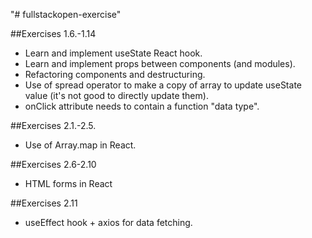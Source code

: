 "# fullstackopen-exercise"

##Exercises 1.6.-1.14

- Learn and implement useState React hook.
- Learn and implement props between components (and modules).
- Refactoring components and destructuring.
- Use of spread operator to make a copy of array to update useState value (it's not good to directly update them).
- onClick attribute needs to contain a function "data type".

##Exercises 2.1.-2.5.

- Use of Array.map in React.

##Exercises 2.6-2.10

- HTML forms in React

##Exercises 2.11

- useEffect hook + axios for data fetching.

